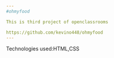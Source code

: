 ```yaml
---
#ohmyfood

This is third project of openclassrooms

https://github.com/kevino448/ohmyfood
---
```


Technologies used:HTML,CSS